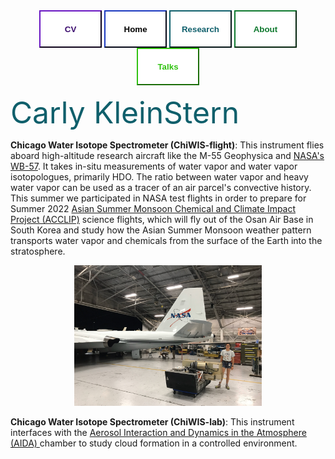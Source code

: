 


<div class="topnav" align=center>
  <a href="https://carlykleinstern.github.io/KleinStern_CV_publish.pdf">
    <button style="height:60px;width:100px;color:#3b0c6e; font-weight:bold; border-color:#3b0c6e; background-color:White">CV</button></a>
  <a href="https://carlykleinstern.github.io">
    <button style="height:60px;width:100px;color:##0e1f6b; font-weight:bold; border-color:#0e1f6b; background-color:White">Home</button></a>
  <a href="https://carlykleinstern.github.io/projects.html">
    <button style="height:60px;width:100px;color:#0f5f6b; font-weight:bold; border-color:#0f5f6b; background-color:White">Research</button></a>
  <a href="https://carlykleinstern.github.io/aboutme.html">
    <button style="height:60px;width:100px;color: #0d782d; font-weight:bold; border-color: #0d782d; background-color:White">About</button></a>
  <a href="https://carlykleinstern.github.io/talks.html">
    <button style="height:60px;width:100px;color: #30c210; font-weight:bold; border-color: #30c210; background-color:White">Talks</button></a>
</div>


<span style="color:#0f5f6b"><font size="18">Carly KleinStern</font></span>
<br>

**Chicago Water Isotope Spectrometer (ChiWIS-flight)**: This instrument flies aboard high-altitude research aircraft like the M-55 Geophysica and [NASA's WB-57](https://airbornescience.nasa.gov/aircraft/WB-57_-_JSC). It takes in-situ measurements of water vapor and water vapor isotopologues, primarily HDO. The ratio between water vapor and heavy water vapor can be used as a tracer of an air parcel's convective history. This summer we participated in NASA test flights in order to prepare for Summer 2022 [Asian Summer Monsoon Chemical and Climate Impact Project (ACCLIP)](https://www2.acom.ucar.edu/acclip) science flights, which will fly out of the Osan Air Base in South Korea and study how the Asian Summer Monsoon weather pattern transports water vapor and chemicals from the surface of the Earth into the stratosphere. 

<div align='center'>
   <img src="photos/IMG_1592.jpeg" alt="ChiWIS and Carly" width=300px height=auto><br/>
</div>

**Chicago Water Isotope Spectrometer (ChiWIS-lab)**: This instrument interfaces with the [Aerosol Interaction and Dynamics in the Atmosphere (AIDA) ](https://www.imk-aaf.kit.edu/73.php) chamber to study cloud formation in a controlled environment.

